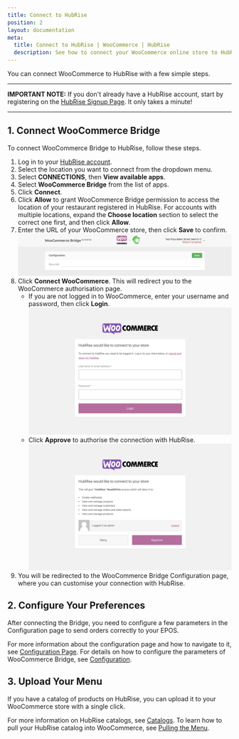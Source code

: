 ```yaml
---
title: Connect to HubRise
position: 2
layout: documentation
meta:
  title: Connect to HubRise | WooCommerce | HubRise
  description: See how to connect your WooCommerce online store to HubRise. Connection is simple. Send the link of your WooCommerce page to HubRise and follow a few steps to connect.
---
```


You can connect WooCommerce to HubRise with a few simple steps.

---

**IMPORTANT NOTE:** If you don't already have a HubRise account, start by registering on the [HubRise Signup Page](https://manager.hubrise.com/signup). It only takes a minute!

---

## 1. Connect WooCommerce Bridge

To connect WooCommerce Bridge to HubRise, follow these steps.

1. Log in to your [HubRise account](https://manager.hubrise.com).
1. Select the location you want to connect from the dropdown menu.
1. Select **CONNECTIONS**, then **View available apps**.
1. Select **WooCommerce Bridge** from the list of apps.
1. Click **Connect**.
1. Click **Allow** to grant WooCommerce Bridge permission to access the location of your restaurant registered in HubRise. For accounts with multiple locations, expand the **Choose location** section to select the correct one first, and then click **Allow**.
1. Enter the URL of your WooCommerce store, then click **Save** to confirm.
   ![Initial URL page for WooCommerce Bridge](../images/001-en-woocommerce-url.png)
1. Click **Connect WooCommerce**. This will redirect you to the WooCommerce authorisation page.
   - If you are not logged in to WooCommerce, enter your username and password, then click **Login**.
     ![WooCommerce login page](../images/006-en-woocommerce-login.png)
   - Click **Approve** to authorise the connection with HubRise.
     ![WooCommerce authorisation page](../images/007-en-woocommerce-authorisation.png)
1. You will be redirected to the WooCommerce Bridge Configuration page, where you can customise your connection with HubRise.

## 2. Configure Your Preferences

After connecting the Bridge, you need to configure a few parameters in the Configuration page to send orders correctly to your EPOS.

For more information about the configuration page and how to navigate to it, see [Configuration Page](/apps/woocommerce/user-interface/#configuration-page). For details on how to configure the parameters of WooCommerce Bridge, see [Configuration](/apps/woocommerce/configuration).

## 3. Upload Your Menu

If you have a catalog of products on HubRise, you can upload it to your WooCommerce store with a single click.

For more information on HubRise catalogs, see [Catalogs](/docs/catalog/).
To learn how to pull your HubRise catalog into WooCommerce, see [Pulling the Menu](/apps/woocommerce/configuration#pulling-the-menu).
